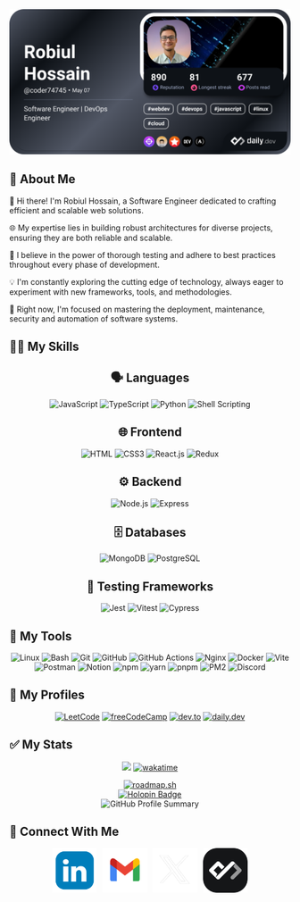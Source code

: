 <div align="center">
  <a href="https://app.daily.dev/coder74745">
    <img src="./devcard.png" width="652" alt="Robiul's Dev Card"/>
  </a>
</div>

## 📖 About Me

👋 Hi there! I'm Robiul Hossain, a Software Engineer dedicated to crafting efficient and scalable web solutions.

🌐 My expertise lies in building robust architectures for diverse projects, ensuring they are both reliable and scalable.

🧪 I believe in the power of thorough testing and adhere to best practices throughout every phase of development.

💡 I'm constantly exploring the cutting edge of technology, always eager to experiment with new frameworks, tools, and methodologies.

🚀 Right now, I'm focused on mastering the deployment, maintenance, security and automation of software systems.

## 👨‍💻 My Skills

<div align="center">

## 🗣️ Languages

![JavaScript](https://img.shields.io/badge/JavaScript-F7DF1E?style=for-the-badge&logo=javascript&logoColor=black)
![TypeScript](https://img.shields.io/badge/TypeScript-007ACC?style=for-the-badge&logo=typescript&logoColor=white)
![Python](https://img.shields.io/badge/Python-3670A0?style=for-the-badge&logo=python&logoColor=white)
![Shell Scripting](https://img.shields.io/badge/Shell_Scripting-121011?style=for-the-badge&logo=gnu-bash&logoColor=white)

## 🌐 Frontend

![HTML](https://img.shields.io/badge/HTML5-E34F26?style=for-the-badge&logo=html5&logoColor=white)
![CSS3](https://img.shields.io/badge/CSS3-1572B6?style=for-the-badge&logo=css3&logoColor=white)
![React.js](https://img.shields.io/badge/React.js-0081CB?style=for-the-badge&logo=react&logoColor=61DAFB)
![Redux](https://img.shields.io/badge/Redux-593D88?style=for-the-badge&logo=redux&logoColor=white)

## ⚙️ Backend

![Node.js](https://img.shields.io/badge/Node.js-43853D?style=for-the-badge&logo=node.js&logoColor=white)
![Express](https://img.shields.io/badge/Express.js-404D59?style=for-the-badge&logo=express&logoColor=white)

## 🗄️ Databases

![MongoDB](https://img.shields.io/badge/MongoDB-4EA94B?style=for-the-badge&logo=mongodb&logoColor=white)
![PostgreSQL](https://img.shields.io/badge/PostgreSQL-316192?style=for-the-badge&logo=postgresql&logoColor=white)

## 🧪 Testing Frameworks

![Jest](https://img.shields.io/badge/Jest-C21325?style=for-the-badge&logo=jest&logoColor=white)
![Vitest](https://img.shields.io/badge/Vitest-6E9F18?style=for-the-badge&logo=vitest&logoColor=white)
![Cypress](https://img.shields.io/badge/Cypress-17202C?style=for-the-badge&logo=cypress&logoColor=white)

</div>

## 🔧 My Tools

<div align="center">

![Linux](https://img.shields.io/badge/Linux-FCC624?style=for-the-badge&logo=linux&logoColor=black)
![Bash](https://img.shields.io/badge/-Bash-1f425f?style=for-the-badge&logo=gnu-bash&logoColor=white)
![Git](https://img.shields.io/badge/Git-F05032?style=for-the-badge&logo=git&logoColor=white)
![GitHub](https://img.shields.io/badge/GitHub-181717?style=for-the-badge&logo=github&logoColor=white)
![GitHub Actions](https://img.shields.io/badge/GitHub_Actions-2088FF?style=for-the-badge&logo=github-actions&logoColor=white)
![Nginx](https://img.shields.io/badge/Nginx-009639?style=for-the-badge&logo=nginx&logoColor=white)
![Docker](https://img.shields.io/badge/Docker-2496ED?style=for-the-badge&logo=docker&logoColor=white)
![Vite](https://img.shields.io/badge/Vite-646CFF?style=for-the-badge&logo=vite&logoColor=white)
![Postman](https://img.shields.io/badge/Postman-FF6C37?style=for-the-badge&logo=postman&logoColor=white)
![Notion](https://img.shields.io/badge/Notion-000000?style=for-the-badge&logo=notion&logoColor=white)
![npm](https://img.shields.io/badge/npm-CB3837?style=for-the-badge&logo=npm&logoColor=white)
![yarn](https://img.shields.io/badge/yarn-2C8EBB?style=for-the-badge&logo=yarn&logoColor=white)
![pnpm](https://img.shields.io/badge/pnpm-F69220?style=for-the-badge&logo=pnpm&logoColor=white)
![PM2](https://img.shields.io/badge/PM2-2B037A?style=for-the-badge&logo=pm2&logoColor=white)
![Discord](https://img.shields.io/badge/Discord-5865F2?style=for-the-badge&logo=discord&logoColor=white)

</div>

## 🏃 My Profiles

<div align="center">

[![LeetCode](https://img.shields.io/badge/LeetCode-FFA116?style=for-the-badge&logo=leetcode&logoColor=black)](https://leetcode.com/u/robiul_hossain/)
[![freeCodeCamp](https://img.shields.io/badge/freeCodeCamp-0A0A23?style=for-the-badge&logo=freecodecamp&logoColor=white)](https://www.freecodecamp.org/coder7475)
[![dev.to](https://img.shields.io/badge/dev.to-0A0A0A?style=for-the-badge&logo=dev.to&logoColor=white)](https://dev.to/coder7475)
[![daily.dev](https://img.shields.io/badge/daily.dev-CE3DF3?style=for-the-badge&logo=dailydotdev&logoColor=white)](https://app.daily.dev/coder74745)

</div>

## ✅ My Stats

<div align="center">

![](https://komarev.com/ghpvc/?username=coder7475&abbreviated=true) [![wakatime](https://wakatime.com/badge/user/380c42d8-a54a-4057-be72-188158142f19.svg)](https://wakatime.com/@380c42d8-a54a-4057-be72-188158142f19)

</div>

<div align="center">
    <a href="https://roadmap.sh">
        <img src="https://roadmap.sh/card/wide/65ead98b73b4b18a31e9d096?variant=dark&roadmaps=devops%2Cmlops%2Clinux%2Cgit-github" alt="roadmap.sh"/>
    </a>
   
</div>

</div>

<div align="center">
<a href="https://holopin.io/@coder7475">
        <img src="https://holopin.me/coder7475"  alt="Holopin Badge" width="568" />
    </a>
</div>
<div align="center">

 <img src="http://github-profile-summary-cards.vercel.app/api/cards/profile-details?username=coder7475&theme=blue_green" alt="GitHub Profile Summary" />

</div>

## 👥 Connect With Me

<div align="center">
    <div style="width: 100%; display: flex; justify-content: center;">
        <a href="https://www.linkedin.com/in/robiul7475/"><img src="images/linkedin.png" alt="LinkedIn" style="width: 80px; margin: 0 5px;" /></a>
        <a href="mailto:robiulhossain7475@gmail.com"><img src="images/Gmail.png" alt="Gmail" style="width: 80px; margin: 0 5px;" /></a>
        <a href="https://x.com/robiul7475"><img src="images/x-logo.png" alt="X" style="width: 80px; margin: 0 5px;" /></a>
        <a href="https://dly.to/VgMLbgyno0F"><img src="images/daildev.png" alt="daily.dev" style="width: 80px; margin: 0 5px;" /></a>
    </div>
</div>
